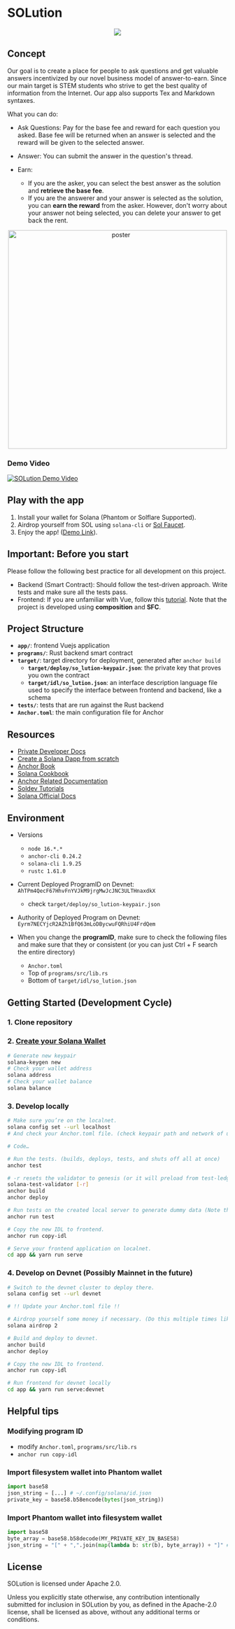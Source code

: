 # SOLution

<p align="center">
  <img src="./app/public/android-chrome-192x192.png" />
</p>

## Concept

Our goal is to create a place for people to ask questions and get valuable answers incentivized by our novel business model of answer-to-earn. Since our main target is STEM students who strive to get the best quality of information from the Internet. Our app also supports Tex and Markdown syntaxes.

What you can do:

* Ask Questions: Pay for the base fee and reward for each question you asked. Base fee will be returned when an answer is selected and the reward will be given to the selected answer.
* Answer: You can submit the answer in the question's thread.

* Earn:
  * If you are the asker, you can select the best answer as the solution and **retrieve the base fee**.
  * If you are the answerer and your answer is selected as the solution, you can **earn the reward** from the asker. However, don't worry about your answer not being selected, you can delete your answer to get back the rent.

<p align="center">
<img src="https://assets.akaswap.com/ipfs/QmWcdx2MKkDnPEPdopRnTih1DpgykNt3N3xea7PFVevX1T" alt="poster" width="500"/>
</p>

### Demo Video

[![SOLution Demo Video](./assets/Screenshot.png)](https://www.youtube.com/watch?v=eipn0sjSXEc)

## Play with the app

1. Install your wallet for Solana (Phantom or Solflare Supported).
2. Airdrop yourself from SOL using `solana-cli` or [Sol Faucet](solfaucet.com).
3. Enjoy the app! ([Demo Link](http://solution.dingbading.com)).

## Important: Before you start

Please follow the following best practice for all development on this project.

- Backend (Smart Contract): Should follow the test-driven approach. Write tests and make sure all the tests pass.
- Frontend: If you are unfamiliar with Vue, follow this [tutorial](https://vuejs.org/tutorial/#step-1). Note that the project is developed using **composition** and **SFC**.

## Project Structure

* **`app/`**: frontend Vuejs application
* **`programs/`**: Rust backend smart contract
* **`target/`**: target directory for deployment, generated after `anchor build`
  * **`target/deploy/so_lution-keypair.json`**: the private key that proves you own the contract
  * **`target/idl/so_lution.json`**: an interface description language file used to specify the interface between frontend and backend, like a schema
* **`tests/`**: tests that are run against the Rust backend
* **`Anchor.toml`**: the main configuration file for Anchor

## Resources

* [Private Developer Docs](https://hackmd.io/vNTooMzwQ_uJdSPPijLu0w)
* [Create a Solana Dapp from scratch](https://lorisleiva.com/create-a-solana-dapp-from-scratch)
* [Anchor Book](https://book.anchor-lang.com/introduction/introduction.html)
* [Solana Cookbook](https://solanacookbook.com/#contributing)
* [Anchor Related Documentation](https://github.com/project-serum/anchor)
* [Soldev Tutorials](https://soldev.app/library/tutorials)
* [Solana Official Docs](https://docs.solana.com)

## Environment

* Versions
  * `node 16.*.*`
  * `anchor-cli 0.24.2`
  * `solana-cli 1.9.25`
  * `rustc 1.61.0`

* Current Deployed ProgramID on Devnet: `AhTPm4QecF67HhvFnYVJkM9jrgMwJcJNC3ULTHnaxdkX`
  * check `target/deploy/so_lution-keypair.json`
* Authority of Deployed Program on Devnet: `Eyrm7NECYjcR2AZh1BfQ63mLoDBycwuFQRhiU4FrdQem`
* When you change the **programID**, make sure to check the following files and make sure that they or consistent (or you can just Ctrl + F search the entire directory)
  * `Anchor.toml`
  * Top of `programs/src/lib.rs`
  * Bottom of `target/idl/so_lution.json`

## Getting Started (Development Cycle)

### 1. Clone repository

### 2. [Create your Solana Wallet](https://docs.solana.com/wallet-guide)

```bash
# Generate new keypair
solana-keygen new
# Check your wallet address
solana address
# Check your wallet balance
solana balance
```

### 3. Develop locally

```bash
# Make sure you’re on the localnet.
solana config set --url localhost
# And check your Anchor.toml file. (check keypair path and network of use)

# Code…

# Run the tests. (builds, deploys, tests, and shuts off all at once)
anchor test

# -r resets the validator to genesis (or it will preload from test-ledger/)
solana-test-validator [-r]
anchor build
anchor deploy

# Run tests on the created local server to generate dummy data (Note that it will probably fail if your validator is not freshly created)
anchor run test

# Copy the new IDL to frontend.
anchor run copy-idl

# Serve your frontend application on localnet.
cd app && yarn run serve
```

### 4. Develop on Devnet (Possibly Mainnet in the future)

```bash
# Switch to the devnet cluster to deploy there.
solana config set --url devnet

# !! Update your Anchor.toml file !!

# Airdrop yourself some money if necessary. (Do this multiple times likely need 2 ~ 4 SOL)
solana airdrop 2

# Build and deploy to devnet.
anchor build
anchor deploy

# Copy the new IDL to frontend.
anchor run copy-idl

# Run frontend for devnet locally
cd app && yarn run serve:devnet
```

## Helpful tips

### Modifying program ID

- modify `Anchor.toml`, `programs/src/lib.rs`
- `anchor run copy-idl`

### Import filesystem wallet into Phantom wallet

```python
import base58
json_string = [...] # ~/.config/solana/id.json
private_key = base58.b58encode(bytes(json_string))
```

### Import Phantom wallet into filesystem wallet

```python
import base58
byte_array = base58.b58decode(MY_PRIVATE_KEY_IN_BASE58)
json_string = "[" + ",".join(map(lambda b: str(b), byte_array)) + "]" # ~/.config/solana/id.json
```

## License

SOLution is licensed under Apache 2.0.

Unless you explicitly state otherwise, any contribution intentionally submitted for inclusion in SOLution by you, as defined in the Apache-2.0 license, shall be licensed as above, without any additional terms or conditions.
